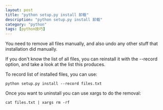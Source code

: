 ```yaml
---
layout: post
title: "python setup.py install 卸载"
description: "python setup.py install 卸载"
category: "python"
tags: [python技巧]
---
```

<p>You need to remove all files manually, and also undo any other stuff that installation did manually.</p>

<p>If you don't know the list of all files, you can reinstall it with the --record option, and take a look at the list this produces.</p>

<p>To record list of installed files, you can use:</p>

<pre><code>python setup.py install --record files.txt
</code></pre>

<p>Once you want to uninstall you can use xargs to do the removal:</p>

<pre><code>cat files.txt | xargs rm -rf
</code></pre>
